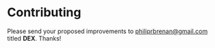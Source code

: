 # Contributing

Please send your proposed improvements to philiprbrenan@gmail.com titled **DEX**. Thanks!


